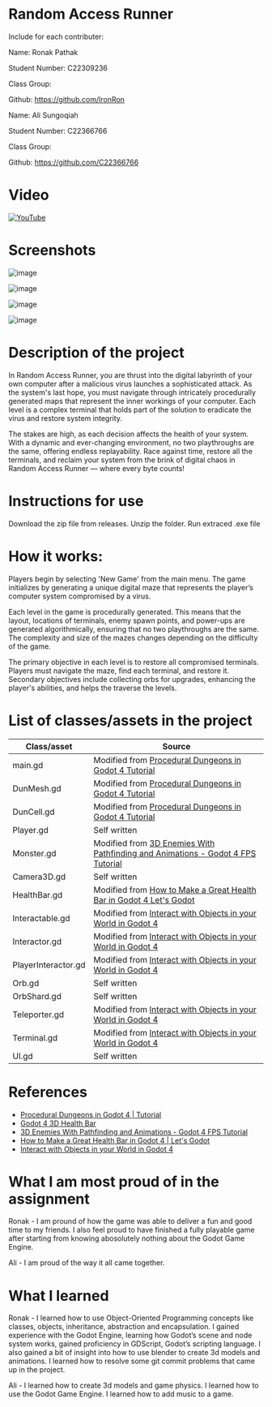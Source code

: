 # Random Access Runner

Include for each contributer:

Name: Ronak Pathak

Student Number: C22309236

Class Group:

Github: https://github.com/IronRon

Name: Ali Sungoqiah

Student Number: C22366766

Class Group:

Github: https://github.com/C22366766

# Video

[![YouTube](https://i.ytimg.com/an_webp/yjR0-Los8_E/mqdefault_6s.webp?du=3000&sqp=CI7bqrEG&rs=AOn4CLAXEO1RfeUtmztPKg7GmZIv_ZzxjA)](https://www.youtube.com/watch?v=yjR0-Los8_E)

# Screenshots
![image](https://github.com/IronRon/Random-Access-Runner/assets/109098945/e3173fb7-51fc-4d8d-b437-c1741a9e08cd)

![image](https://github.com/IronRon/Random-Access-Runner/assets/109098945/cc518aeb-3206-4607-9d6d-399db03539fc)

![image](https://github.com/IronRon/Random-Access-Runner/assets/109098945/55c755db-f82d-408f-8e00-8f5ad244ff0f)

![image](https://github.com/IronRon/Random-Access-Runner/assets/109098945/200441d9-2d7c-4e0e-b290-1cb29b01037d)


# Description of the project
In Random Access Runner, you are thrust into the digital labyrinth of your own computer after a malicious virus launches a sophisticated attack. As the system's last hope, you must navigate through intricately procedurally generated maps that represent the inner workings of your computer. Each level is a complex terminal that holds part of the solution to eradicate the virus and restore system integrity.

The stakes are high, as each decision affects the health of your system. With a dynamic and ever-changing environment, no two playthroughs are the same, offering endless replayability. Race against time, restore all the terminals, and reclaim your system from the brink of digital chaos in Random Access Runner — where every byte counts!

# Instructions for use
Download the zip file from releases. Unzip the folder. Run extraced .exe file

# How it works:

Players begin by selecting 'New Game' from the main menu. The game initializes by generating a unique digital maze that represents the player’s computer system compromised by a virus.

Each level in the game is procedurally generated. This means that the layout, locations of terminals, enemy spawn points, and power-ups are generated algorithmically, ensuring that no two playthroughs are the same.
The complexity and size of the mazes changes depending on the difficulty of the game.

The primary objective in each level is to restore all compromised terminals. Players must navigate the maze, find each terminal, and restore it.
Secondary objectives include collecting orbs for upgrades, enhancing the player's abilities, and helps the traverse the levels.


# List of classes/assets in the project

| Class/asset | Source |
|-----------|-----------|
| main.gd | Modified from [Procedural Dungeons in Godot 4  Tutorial](https://www.youtube.com/watch?v=h64U6j_sFgs) |
| DunMesh.gd | Modified from [Procedural Dungeons in Godot 4  Tutorial](https://www.youtube.com/watch?v=h64U6j_sFgs) |
| DunCell.gd | Modified from [Procedural Dungeons in Godot 4  Tutorial](https://www.youtube.com/watch?v=h64U6j_sFgs) |
| Player.gd | Self written |
| Monster.gd | Modified from [3D Enemies With Pathfinding and Animations - Godot 4 FPS Tutorial](https://www.youtube.com/watch?v=iV710Vm5qm0&t=160s) |
| Camera3D.gd | Self written |
| HealthBar.gd | Modified from [How to Make a Great Health Bar in Godot 4  Let's Godot](https://www.youtube.com/watch?v=f90ieBOoIYQ&t=330s) |
| Interactable.gd | Modified from [Interact with Objects in your World in Godot 4](https://www.youtube.com/watch?v=gTpteB2kRUc) |
| Interactor.gd | Modified from [Interact with Objects in your World in Godot 4](https://www.youtube.com/watch?v=gTpteB2kRUc) |
| PlayerInteractor.gd | Modified from [Interact with Objects in your World in Godot 4](https://www.youtube.com/watch?v=gTpteB2kRUc) |
| Orb.gd | Self written |
| OrbShard.gd | Self written |
| Teleporter.gd | Modified from [Interact with Objects in your World in Godot 4](https://www.youtube.com/watch?v=gTpteB2kRUc) |
| Terminal.gd | Modified from [Interact with Objects in your World in Godot 4](https://www.youtube.com/watch?v=gTpteB2kRUc) |
| UI.gd | Self written |

# References
* [Procedural Dungeons in Godot 4 | Tutorial](https://www.youtube.com/watch?v=h64U6j_sFgs)
* [Godot 4 3D Health Bar](https://www.youtube.com/watch?v=hyxJaUXpMyE)
* [3D Enemies With Pathfinding and Animations - Godot 4 FPS Tutorial](https://www.youtube.com/watch?v=iV710Vm5qm0&t=160s)
* [How to Make a Great Health Bar in Godot 4 | Let's Godot](https://www.youtube.com/watch?v=f90ieBOoIYQ&t=330s)
* [Interact with Objects in your World in Godot 4](https://www.youtube.com/watch?v=gTpteB2kRUc)

# What I am most proud of in the assignment

Ronak - 
I am  pround of how the game was able to deliver a fun and good time to my friends. I also feel proud to have finished a fully playable game after starting from knowing abosolutely nothing about the Godot Game Engine.

Ali -
I am proud of the way it all came together.

# What I learned

Ronak - 
I learned how to use Object-Oriented Programming concepts like classes, objects, inheritance, abstraction and encapsulation.
I gained experience with the Godot Engine, learning how Godot’s scene and node system works, gained proficiency in GDScript, Godot’s scripting language.
I also gained a bit of insight into how to use blender to create 3d models and animations.
I learned how to resolve some git commit problems that came up in the project.

Ali -
I learned how to create 3d models and game physics.
I learned how to use the Godot Game Engine.
I learned how to add music to a game.
